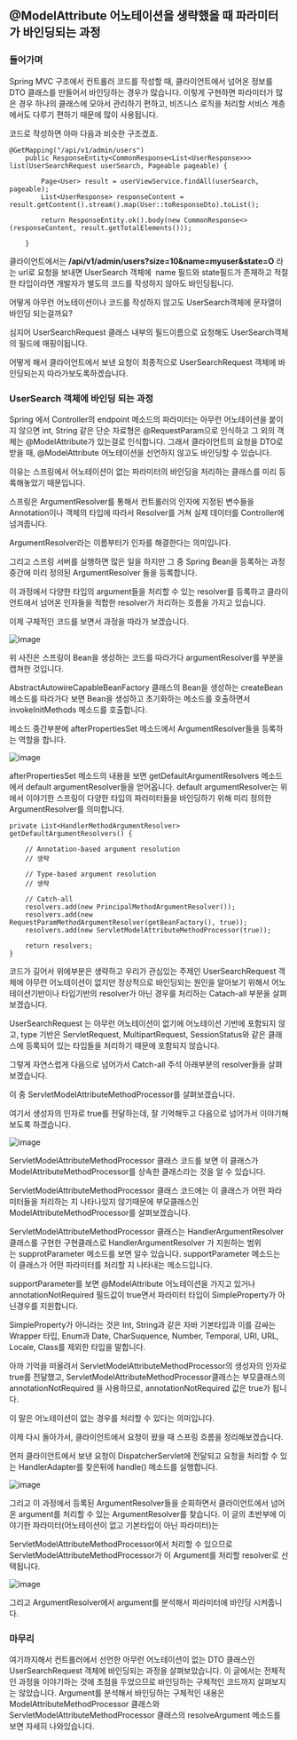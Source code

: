 ## @ModelAttribute 어노테이션을 생략했을 때 파라미터가 바인딩되는 과정 ##

### 들어가며

Spring MVC 구조에서 컨트롤러 코드를 작성할 때, 클라이언트에서 넘어온 정보를 DTO 클래스를 만들어서 바인딩하는 경우가 많습니다. 이렇게 구현하면 파라미터가 많은 경우 하나의 클래스에 모아서 관리하기 편하고, 비즈니스 로직을 처리할 서비스 계층에서도 다루기 편하기 때문에 많이 사용됩니다.

코드로 작성하면 아마 다음과 비슷한 구조겠죠.

```
@GetMapping("/api/v1/admin/users")
    public ResponseEntity<CommonResponse<List<UserResponse>>> list(UserSearchRequest userSearch, Pageable pageable) {

        Page<User> result = userViewService.findAll(userSearch, pageable);
        List<UserResponse> responseContent = result.getContent().stream().map(User::toResponseDto).toList();

        return ResponseEntity.ok().body(new CommonResponse<>(responseContent, result.getTotalElements()));

    }
```

클라이언트에서는 **/api/v1/admin/users?size=10&name=myuser&state=O** 라는 url로 요청을 보내면 UserSearch 객체에  name 필드와 state필드가 존재하고 적절한 타입이라면 개발자가 별도의 코드를 작성하지 않아도 바인딩됩니다.

어떻게 아무런 어노테이션이나 코드를 작성하지 않고도 UserSearch객체에 문자열이 바인딩 되는걸까요?

심지어 UserSearchRequest 클래스 내부의 필드이름으로 요청해도 UserSearch객체의 필드에 매핑이됩니다.

어떻게 해서 클라이언트에서 보낸 요청이 최종적으로 UserSearchRequest 객체에 바인딩되는지 따라가보도록하겠습니다.

### UserSearch 객체에 바인딩 되는 과정

Spring 에서 Controller의 endpoint 메소드의 파라미터는 아무런 어노테이션을 붙이지 않으면 int, String 같은 단순 자료형은 @RequestParam으로 인식하고 그 외의 객체는 @ModelAttribute가 있는걸로 인식합니다. 그래서 클라이언트의 요청을 DTO로 받을 때, @ModelAttribute 어노테이션을 선언하지 않고도 바인딩할 수 있습니다.

이유는 스프링에서 어노테이션이 없는 파라미터의 바인딩을 처리하는 클래스를 미리 등록해놓았기 때문입니다.

스프링은 ArgumentResolver를 통해서 컨트롤러의 인자에 지정된 변수들을 Annotation이나 객체의 타입에 따라서 Resolver를 거쳐 실제 데이터를 Controller에 넘겨줍니다.

ArgumentResolver라는 이름부터가 인자를 해결한다는 의미입니다.

그리고 스프링 서버를 실행하면 많은 일을 하지만 그 중 Spring Bean을 등록하는 과정 중간에 미리 정의된 ArgumentResolver 들을 등록합니다.

이 과정에서 다양한 타입의 argument들을 처리할 수 있는 resolver를 등록하고 클라이언트에서 넘어온 인자들을 적합한 resolver가 처리하는 흐름을 가지고 있습니다. 

이제 구체적인 코드를 보면서 과정을 따라가 보겠습니다.

![image](https://github.com/sungwoon129/blog-code/assets/43958570/35e478f3-8458-4da8-9221-05a39410feb9)

위 사진은 스프링이 Bean을 생성하는 코드를 따라가다 argumentResolver를 부분을 캡쳐한 것입니다.

AbstractAutowireCapableBeanFactory 클래스의 Bean을 생성하는 createBean 메소드를 따라가다 보면 Bean을 생성하고 초기화하는 메소드를 호출하면서 invokeInitMethods 메소드를 호출합니다.

메소드 중간부분에 afterPropertiesSet 메소드에서 ArgumentResolver들을 등록하는 역할을 합니다.

![image](https://github.com/sungwoon129/blog-code/assets/43958570/63e6807c-0786-4454-aa82-0de7312d1560)

afterPropertiesSet 메소드의 내용을 보면 getDefaultArgumentResolvers 메소드에서 default argumentResolver들을 얻어옵니다. default argumentResolver는 위에서 이야기한 스프링이 다양한 타입의 파라미터들을 바인딩하기 위해 미리 정의한 ArgumentResolver를 의미합니다. 

```
private List<HandlerMethodArgumentResolver> getDefaultArgumentResolvers() {

	// Annotation-based argument resolution
    // 생략
    
    // Type-based argument resolution
    // 생략
    
    // Catch-all
    resolvers.add(new PrincipalMethodArgumentResolver());
    resolvers.add(new RequestParamMethodArgumentResolver(getBeanFactory(), true));
    resolvers.add(new ServletModelAttributeMethodProcessor(true));

    return resolvers;
}
```

코드가 길어서 위에부분은 생략하고 우리가 관심있는 주제인 UserSearchRequest 객체에 아무런 어노테이션이 없지만 정상적으로 바인딩되는 원인을 알아보기 위해서 어노테이션기반이나 타입기반의 resolver가 아닌 경우를 처리하는 Catach-all 부분을 살펴보겠습니다. 

UserSearchRequest 는 아무런 어노테이션이 없기에 어노테이션 기반에 포함되지 않고, type 기반은 ServletRequest, MultipartRequest, SessionStatus와 같은 클래스에 등록되어 있는 타입들을 처리하기 때문에 포함되지 않습니다.

그렇게 자연스럽게 다음으로 넘어가서 Catch-all 주석 아래부분의 resolver들을 살펴보겠습니다.

이 중 ServletModelAttributeMethodProcessor를 살펴보겠습니다.

여기서 생성자의 인자로 true를 전달하는데, 잘 기억해두고 다음으로 넘어가서 이야기해보도록 하겠습니다.

![image](https://github.com/sungwoon129/blog-code/assets/43958570/7d3cb074-81eb-4136-a4a0-b4d01a5b850b)

ServletModelAttributeMethodProcessor 클래스 코드를 보면 이 클래스가 ModelAttributeMethodProcessor를 상속한 클래스라는 것을 알 수 있습니다.

ServletModelAttributeMethodProcessor 클래스 코드에는 이 클래스가 어떤 파라미터들을 처리하는 지 나타나있지 않기때문에 부모클래스인 ModelAttributeMethodProcessor를 살펴보겠습니다.

ServletModelAttributeMethodProcessor 클래스는 HandlerArgumentResolver 클래스를 구현한 구현클래스로 HandlerArgumentResolver 가 지원하는 범위는 supprotParameter 메소드를 보면 알수 있습니다. supportParameter 메소드는 이 클래스가 어떤 파라미터를 처리할 지 나타내는 메소드입니다.

supportParameter를 보면 @ModelAttribute 어노테이션을 가지고 있거나 annotationNotRequired 필드값이 true면서 파라미터 타입이 SimpleProperty가 아닌경우를 지원합니다.

SimpleProperty가 아니라는 것은 Int, String과 같은 자바 기본타입과 이를 감싸는 Wrapper 타입, Enum과 Date, CharSuquence, Number, Temporal, URI, URL, Locale, Class를 제외한 타입을 말합니다.

아까 기억을 떠올려서 ServletModelAttributeMethodProcessor의 생성자의 인자로 true를 전달했고, ServletModelAttributeMethodProcessor클래스는 부모클래스의 annotationNotRequired 을 사용하므로, annotationNotRequired 값은 true가 됩니다.

이 말은 어노테이션이 없는 경우를 처리할 수 있다는 의미입니다.

이제 다시 돌아가서, 클라이언트에서 요청이 왔을 때 스프링 흐름을 정리해보겠습니다.

먼저 클라이언트에서 보낸 요청이 DispatcherServlet에 전달되고 요청을 처리할 수 있는 HandlerAdapter를 찾은뒤에 handle() 메소드를 실행합니다. 

![image](https://github.com/sungwoon129/blog-code/assets/43958570/3736e907-9a02-4a96-8c04-88ef4ce27ac3)

그리고 이 과정에서 등록된 ArgumentResolver들을 순회하면서 클라이언트에서 넘어온 argument를 처리할 수 있는 ArgumentResolver를 찾습니다. 이 글의 초반부에 이야기한 파라미터(어노테이션이 없고 기본타입이 아닌 파라미터)는 

ServletModelAttributeMethodProcessor에서 처리할 수 있으므로 ServletModelAttributeMethodProcessor가 이 Argument를 처리할 resolver로 선택됩니다.

![image](https://github.com/sungwoon129/blog-code/assets/43958570/93ac4075-59c7-495f-b66e-6284e0e3362a)

그리고 ArgumentResolver에서 argument를 분석해서 파라미터에 바인딩 시켜줍니다.

### 마무리

여기까지해서 컨트롤러에서 선언한 아무런 어노테이션이 없는 DTO 클래스인 UserSearchRequest 객체에 바인딩되는 과정을 살펴보았습니다. 이 글에서는 전체적인 과정을 이야기하는 것에 초점을 두었으므로 바인딩하는 구체적인 코드까지 살펴보지는 않았습니다. Argument를 분석해서 바인딩하는 구체적인 내용은 ModelAttributeMethodProcessor 클래스와 ServletModelAttributeMethodProcessor 클래스의 resolveArgument 메소드를 보면 자세히 나와있습니다.